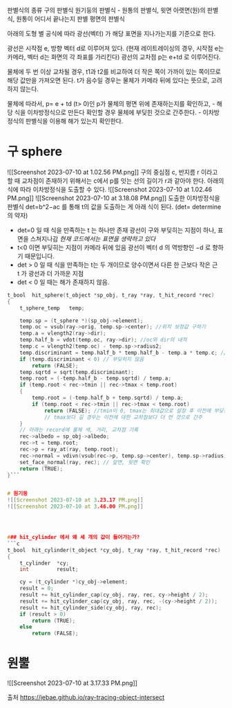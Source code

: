 
판별식의 종류
구의 판별식
원기둥의 판별식 - 원통의 판별식, 윗면 아랫면(원)의 판별식, 원통이 어디서 끝나는지 판별
평면의 판별식

아래의 도형 별 공식에 따라 광선(벡터) 가 해당 표면을 지나가는지를 기준으로 한다.

광선은 시작점 e, 방향 벡터 d로 이루어져 있다.
(현재 레이트레이싱의 경우, 시작점 e는 카메라, 벡터 d는 화면의 각 좌표를 가리킨다)
광선의 교차점 p는 e+td 로 이루어진다. 

물체에 두 번 이상 교차될 경우, t1과 t2를 비교하여 더 작은 쪽이 가까이 있는 쪽이므로 해당 값만을 가져오면 된다.
t가 음수일 경우는 물체가 카메라 뒤에 있다는 뜻으로, 고려하지 않는다.

물체에 따라서, p= e + td (t> 0)인 p가 
물체의 평면 위에 존재하는지를 확인하고, - 해당 식을 이차방정식으로 만든다
확인할 경우 물체에 부딪힌 것으로 간주한다. - 이차방정식의 판별식을 이용해 해가 있는지 확인한다. 






# 구 sphere

![[Screenshot 2023-07-10 at 1.02.56 PM.png]]
구의 중심점 c, 반지름 r 이라고 할 때 교차점이 존재하기 위해서는
c에서 p를 잇는 선의 길이가 r과 같아야 한다.
아래의 식에 따라 이차방정식을 도출할 수 있다.
![[Screenshot 2023-07-10 at 1.02.46 PM.png]]
![[Screenshot 2023-07-10 at 3.18.08 PM.png]]
도출한 이차방정식을 판별식 det=b^2−ac 를 통해 t의 값을 도출하는 게 아래 식이 된다.
(det= determine의 약자)

- det=0 일 때 식을 만족하는 t 는 하나만 존재
	광선이 구와 부딪히는 지점이 하나, 표면을 스쳐지나감
	*현재 코드에서는 표면을 생략하고 있다*
- t<0 이면 부딪히는 지점이 카메라 뒤에 있음
	광선이 벡터 d 의 역방향인 −d 로 향하기 때문입니다.
- det > 0 일 때 식을 만족하는 t는 두 개이므로 양수이면서 다른 한 근보다 작은 근t 가 광선과 더 가까운 지점
- det < 0 일 때는 해가 존재하지 않음.

```c
t_bool	hit_sphere(t_object *sp_obj, t_ray *ray, t_hit_record *rec)
{
	t_sphere_temp	temp;

	temp.sp = (t_sphere *)(sp_obj->element);
	temp.oc = vsub(ray->orig, temp.sp->center); //위치 보정값 구하기
	temp.a = vlength2(ray->dir);
	temp.half_b = vdot(temp.oc, ray->dir); //oc와 dir의 내적
	temp.c = vlength2(temp.oc) - temp.sp->radius2; 
	temp.discriminant = temp.half_b * temp.half_b - temp.a * temp.c; // b^2 - 4ac
	if (temp.discriminant < 0) // 부딪히지 않음
		return (FALSE);
	temp.sqrtd = sqrt(temp.discriminant);
	temp.root = (-temp.half_b - temp.sqrtd) / temp.a;
	if (temp.root < rec->tmin || rec->tmax < temp.root)
	{
		temp.root = (-temp.half_b + temp.sqrtd) / temp.a;
		if (temp.root < rec->tmin || rec->tmax < temp.root)
			return (FALSE); //tmin이 0, tmax는 최대값으로 설정 후 이전에 부딪힌 값으로 재설정.
			// tmax보다 길 경우는 이전에 대한 교차점보다 더 먼 것으로 간주
	}
	// 아래는 record에 물체 색, 거리, 교차점 기록
	rec->albedo = sp_obj->albedo; 
	rec->t = temp.root;
	rec->p = ray_at(ray, temp.root);
	rec->normal = vdivn(vsub(rec->p, temp.sp->center), temp.sp->radius);
	set_face_normal(ray, rec); // 앞면, 뒷면 확인
	return (TRUE);
}```


# 원기둥
![[Screenshot 2023-07-10 at 3.23.17 PM.png]]
![[Screenshot 2023-07-10 at 3.46.00 PM.png]]




### hit_cylinder 에서 왜 세 개의 값이 들어가는가?
```c
t_bool	hit_cylinder(t_object *cy_obj, t_ray *ray, t_hit_record *rec)
{
	t_cylinder	*cy;
	int			result;

	cy = (t_cylinder *)cy_obj->element;
	result = 0;
	result += hit_cylinder_cap(cy_obj, ray, rec, cy->height / 2);
	result += hit_cylinder_cap(cy_obj, ray, rec, -(cy->height / 2));
	result += hit_cylinder_side(cy_obj, ray, rec);
	if (result > 0)
		return (TRUE);
	else
		return (FALSE);
```



# 원뿔
![[Screenshot 2023-07-10 at 3.17.33 PM.png]]




출처
https://jebae.github.io/ray-tracing-object-intersect
